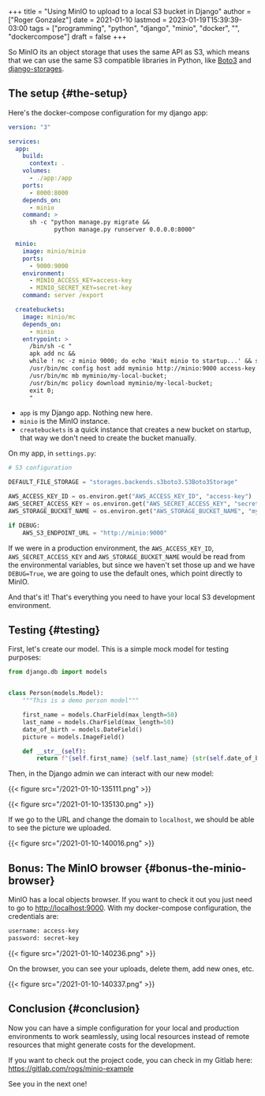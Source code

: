 +++
title = "Using MinIO to upload to a local S3 bucket in Django"
author = ["Roger Gonzalez"]
date = 2021-01-10
lastmod = 2023-01-19T15:39:39-03:00
tags = ["programming", "python", "django", "minio", "docker", "", "dockercompose"]
draft = false
+++

So MinIO its an object storage that uses the same API as S3, which means that we
can  use the same S3 compatible libraries in Python, like [Boto3](https://pypi.org/project/boto3/) and [django-storages](https://pypi.org/project/django-storages/).


## The setup {#the-setup}

Here's the docker-compose configuration for my django app:

```yaml
version: "3"

services:
  app:
    build:
      context: .
    volumes:
      - ./app:/app
    ports:
      - 8000:8000
    depends_on:
      - minio
    command: >
      sh -c "python manage.py migrate &&
             python manage.py runserver 0.0.0.0:8000"

  minio:
    image: minio/minio
    ports:
      - 9000:9000
    environment:
      - MINIO_ACCESS_KEY=access-key
      - MINIO_SECRET_KEY=secret-key
    command: server /export

  createbuckets:
    image: minio/mc
    depends_on:
      - minio
    entrypoint: >
      /bin/sh -c "
      apk add nc &&
      while ! nc -z minio 9000; do echo 'Wait minio to startup...' && sleep 0.1; done; sleep 5 &&
      /usr/bin/mc config host add myminio http://minio:9000 access-key secret-key;
      /usr/bin/mc mb myminio/my-local-bucket;
      /usr/bin/mc policy download myminio/my-local-bucket;
      exit 0;
      "
```

-   `app` is my Django app. Nothing new here.
-   `minio` is the MinIO instance.
-   `createbuckets` is a quick instance that creates a new bucket on startup, that
    way we don't need to create the bucket manually.

On my app, in `settings.py`:

```python
# S3 configuration

DEFAULT_FILE_STORAGE = "storages.backends.s3boto3.S3Boto3Storage"

AWS_ACCESS_KEY_ID = os.environ.get("AWS_ACCESS_KEY_ID", "access-key")
AWS_SECRET_ACCESS_KEY = os.environ.get("AWS_SECRET_ACCESS_KEY", "secret-key")
AWS_STORAGE_BUCKET_NAME = os.environ.get("AWS_STORAGE_BUCKET_NAME", "my-local-bucket")

if DEBUG:
    AWS_S3_ENDPOINT_URL = "http://minio:9000"
```

If we were in a production environment, the `AWS_ACCESS_KEY_ID`,
`AWS_SECRET_ACCESS_KEY` and `AWS_STORAGE_BUCKET_NAME` would be read from the
environmental variables, but since we haven't set those up and we have
`DEBUG=True`, we are going to use the default ones, which point directly to
MinIO.

And that's it! That's everything you need to have your local S3 development environment.


## Testing {#testing}

First, let's create our model. This is a simple mock model for testing purposes:

```python
from django.db import models


class Person(models.Model):
    """This is a demo person model"""

    first_name = models.CharField(max_length=50)
    last_name = models.CharField(max_length=50)
    date_of_birth = models.DateField()
    picture = models.ImageField()

    def __str__(self):
        return f"{self.first_name} {self.last_name} {str(self.date_of_birth)}"
```

Then, in the Django admin we can interact with our new model:

{{< figure src="/2021-01-10-135111.png" >}}

{{< figure src="/2021-01-10-135130.png" >}}

If we go to the URL and change the domain to `localhost`, we should be able to
see the picture we uploaded.

{{< figure src="/2021-01-10-140016.png" >}}


## Bonus: The MinIO browser {#bonus-the-minio-browser}

MinIO has a local objects browser. If you want to check it out you just need to
go to <http://localhost:9000>. With my docker-compose configuration, the
credentials are:

```bash
username: access-key
password: secret-key
```

{{< figure src="/2021-01-10-140236.png" >}}

On the browser, you can see your uploads, delete them, add new ones, etc.

{{< figure src="/2021-01-10-140337.png" >}}


## Conclusion {#conclusion}

Now you can have a simple configuration for your local and production
environments to work seamlessly, using local resources instead of remote
resources that might generate costs for the development.

If you want to check out the project code, you can check in my Gitlab here:
<https://gitlab.com/rogs/minio-example>

See you in the next one!
